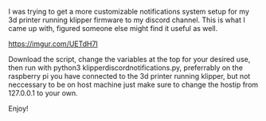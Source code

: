 I was trying to get a more customizable notifications system setup for my 3d printer running klipper firmware to my discord channel. This is what I came up with, figured someone else might find it useful as well.

https://imgur.com/UETdH7I

Download the script, change the variables at the top for your desired use, then run with python3 klipperdiscordnotifications.py, preferrably on the raspberry pi you have connected to the 3d printer running klipper, but not neccessary to be on host machine
just make sure to change the hostip from 127.0.0.1 to your own.

Enjoy!
